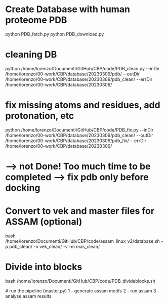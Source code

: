
# Create Database with human proteome PDB
python PDB_fetch.py
python PDB_download.py 
# cleaning DB
python /home/lorenzo/Documenti/GitHub/CBP/code/PDB_clean.py --inDir /home/lorenzo/00-work/CBP/database/20230309/pdb/ --outDir /home/lorenzo/00-work/CBP/database/20230309/pdb_clean/ --errDir /home/lorenzo/00-work/CBP/database/20230309/
# fix missing atoms and residues, add protonation, etc
python /home/lorenzo/Documenti/GitHub/CBP/code/PDB_fix.py --inDir /home/lorenzo/00-work/CBP/database/20230309/pdb_clean/ --outDir /home/lorenzo/00-work/CBP/database/20230309/pdb_fix/ --errDir /home/lorenzo/00-work/CBP/database/20230309/
# --> not Done! Too much time to be completed --> fix pdb only before docking

# Convert to vek and master files for ASSAM (optional)
bash /home/lorenzo/Documenti/GitHub/CBP/code/assam_linux_v2/database.sh -p pdb_clean/ -o vek_clean/ -v -m mas_clean/

# Divide into blocks
bash /home/lorenzo/Documenti/GitHub/CBP/code/PDB_divideblocks.sh

# run the pipeline (master.py)
1 - generate assam motifs
2 - run assam 
3 - analyse assam results 
